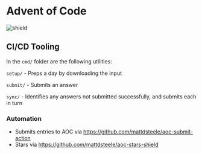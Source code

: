 # Advent of Code

![shield](https://img.shields.io/endpoint?url=https%3A%2F%2Fus-central1-sandbox-254315.cloudfunctions.net%2FShields)

## CI/CD Tooling

In the `cmd/` folder are the following utilities:

`setup/` - Preps a day by downloading the input

`submit/` - Submits an answer

`sync/` - Identifies any answers not submitted successfully, and submits each in turn

### Automation

* Submits entries to AOC via https://github.com/mattdsteele/aoc-submit-action
* Stars via https://github.com/mattdsteele/aoc-stars-shield